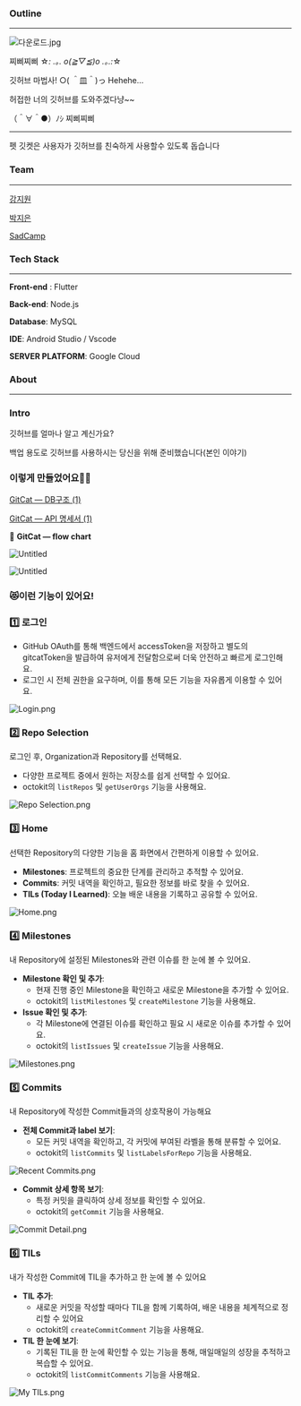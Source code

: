 ### Outline

---

![다운로드.jpg](%E1%84%8C%E1%85%A6%E1%84%86%E1%85%A9%E1%86%A8%20%E1%84%8B%E1%85%A5%E1%86%B9%E1%84%8B%E1%85%B3%E1%86%B7%20ed4ed0f26a3449d4a94556e60e6230f3/%25EB%258B%25A4%25EC%259A%25B4%25EB%25A1%259C%25EB%2593%259C.jpg)

찌삐찌삐 ☆*: .｡. o(≧▽≦)o .｡.:*☆

깃허브 마법사! ○( ＾皿＾)っ Hehehe…

허접한 너의 깃허브를 도와주겠다냥~~

（＾∀＾●）ﾉｼ 찌삐찌삐 

---

펫 깃켓은 사용자가 깃허브를 친숙하게 사용할수 있도록 돕습니다

### Team

---

[강지원](https://www.notion.so/80c097661e54455ea0c6f814cbe252db?pvs=21)


[박지은](https://www.notion.so/051da53833934d7086132ba53b4118cb?pvs=21)


[SadCamp](https://www.notion.so/SadCamp-cc25de5257fe4849be645a4c02e98353?pvs=21) 


### Tech Stack

---

**Front-end** : Flutter

**Back-end**: Node.js

**Database**: MySQL

**IDE**: Android Studio / Vscode

**SERVER PLATFORM**: Google Cloud

### About

---

### **Intro**

깃허브를 얼마나 알고 계신가요?

백업 용도로 깃허브를 사용하시는 당신을 위해 준비했습니다(본인 이야기)

### **이렇게 만들었어요🧐🧐**

[GitCat — DB구조 (1)](https://www.notion.so/GitCat-DB-1-983bd78185384ee595fab1ba4373c342?pvs=21)

[GitCat — API 명세서 (1)](https://www.notion.so/GitCat-API-1-42e96621e0f84264972d3c226f7a5310?pvs=21)

🤜  **GitCat — flow chart**

![Untitled](%E1%84%8C%E1%85%A6%E1%84%86%E1%85%A9%E1%86%A8%20%E1%84%8B%E1%85%A5%E1%86%B9%E1%84%8B%E1%85%B3%E1%86%B7%20ed4ed0f26a3449d4a94556e60e6230f3/Untitled.png)

![Untitled](%E1%84%8C%E1%85%A6%E1%84%86%E1%85%A9%E1%86%A8%20%E1%84%8B%E1%85%A5%E1%86%B9%E1%84%8B%E1%85%B3%E1%86%B7%20ed4ed0f26a3449d4a94556e60e6230f3/467c59e6-04d9-4a67-a386-af2b7b6f26da.png)

### 😻이런 기능이 있어요!

### 1️⃣ 로그인

- GitHub OAuth를 통해 백엔드에서 accessToken을 저장하고 별도의 gitcatToken을 발급하여 유저에게 전달함으로써 더욱 안전하고 빠르게 로그인해요.
- 로그인 시 전체 권한을 요구하며, 이를 통해 모든 기능을 자유롭게 이용할 수 있어요.

![Login.png](%E1%84%8C%E1%85%A6%E1%84%86%E1%85%A9%E1%86%A8%20%E1%84%8B%E1%85%A5%E1%86%B9%E1%84%8B%E1%85%B3%E1%86%B7%20ed4ed0f26a3449d4a94556e60e6230f3/Login.png)

### 2️⃣ Repo Selection

로그인 후, Organization과 Repository를 선택해요. 

- 다양한 프로젝트 중에서 원하는 저장소를 쉽게 선택할 수 있어요.
- octokit의 `listRepos` 및 `getUserOrgs` 기능을 사용해요.

![Repo Selection.png](%E1%84%8C%E1%85%A6%E1%84%86%E1%85%A9%E1%86%A8%20%E1%84%8B%E1%85%A5%E1%86%B9%E1%84%8B%E1%85%B3%E1%86%B7%20ed4ed0f26a3449d4a94556e60e6230f3/Repo_Selection.png)

### 3️⃣ Home

선택한 Repository의 다양한 기능을 홈 화면에서 간편하게 이용할 수 있어요.

- **Milestones**: 프로젝트의 중요한 단계를 관리하고 추적할 수 있어요.
- **Commits**: 커밋 내역을 확인하고, 필요한 정보를 바로 찾을 수 있어요.
- **TILs (Today I Learned)**: 오늘 배운 내용을 기록하고 공유할 수 있어요.

![Home.png](%E1%84%8C%E1%85%A6%E1%84%86%E1%85%A9%E1%86%A8%20%E1%84%8B%E1%85%A5%E1%86%B9%E1%84%8B%E1%85%B3%E1%86%B7%20ed4ed0f26a3449d4a94556e60e6230f3/Home.png)

### 4️⃣ Milestones

내 Repository에 설정된 Milestones와 관련 이슈를 한 눈에 볼 수 있어요.

- **Milestone 확인 및 추가**:
    - 현재 진행 중인 Milestone을 확인하고 새로운 Milestone을 추가할 수 있어요.
    - octokit의 `listMilestones` 및 `createMilestone` 기능을 사용해요.
- **Issue 확인 및 추가**:
    - 각 Milestone에 연결된 이슈를 확인하고 필요 시 새로운 이슈를 추가할 수 있어요.
    - octokit의 `listIssues` 및 `createIssue` 기능을 사용해요.

![Milestones.png](%E1%84%8C%E1%85%A6%E1%84%86%E1%85%A9%E1%86%A8%20%E1%84%8B%E1%85%A5%E1%86%B9%E1%84%8B%E1%85%B3%E1%86%B7%20ed4ed0f26a3449d4a94556e60e6230f3/Milestones.png)

### 5️⃣ Commits

내 Repository에 작성한 Commit들과의 상호작용이 가능해요

- **전체 Commit과 label 보기**:
    - 모든 커밋 내역을 확인하고, 각 커밋에 부여된 라벨을 통해 분류할 수 있어요.
    - octokit의 `listCommits` 및 `listLabelsForRepo` 기능을 사용해요.

![Recent Commits.png](%E1%84%8C%E1%85%A6%E1%84%86%E1%85%A9%E1%86%A8%20%E1%84%8B%E1%85%A5%E1%86%B9%E1%84%8B%E1%85%B3%E1%86%B7%20ed4ed0f26a3449d4a94556e60e6230f3/Recent_Commits.png)

- **Commit 상세 항목 보기**:
    - 특정 커밋을 클릭하여 상세 정보를 확인할 수 있어요.
    - octokit의 `getCommit` 기능을 사용해요.

![Commit Detail.png](%E1%84%8C%E1%85%A6%E1%84%86%E1%85%A9%E1%86%A8%20%E1%84%8B%E1%85%A5%E1%86%B9%E1%84%8B%E1%85%B3%E1%86%B7%20ed4ed0f26a3449d4a94556e60e6230f3/Commit_Detail.png)

### 6️⃣ TILs

내가 작성한 Commit에 TIL을 추가하고 한 눈에 볼 수 있어요

- **TIL 추가**:
    - 새로운 커밋을 작성할 때마다 TIL을 함께 기록하여, 배운 내용을 체계적으로 정리할 수 있어요
    - octokit의 `createCommitComment` 기능을 사용해요.
- **TIL 한 눈에 보기**:
    - 기록된 TIL을 한 눈에 확인할 수 있는 기능을 통해, 매일매일의 성장을 추적하고 복습할 수 있어요.
    - octokit의 `listCommitComments` 기능을 사용해요.

![My TILs.png](%E1%84%8C%E1%85%A6%E1%84%86%E1%85%A9%E1%86%A8%20%E1%84%8B%E1%85%A5%E1%86%B9%E1%84%8B%E1%85%B3%E1%86%B7%20ed4ed0f26a3449d4a94556e60e6230f3/My_TILs.png)
